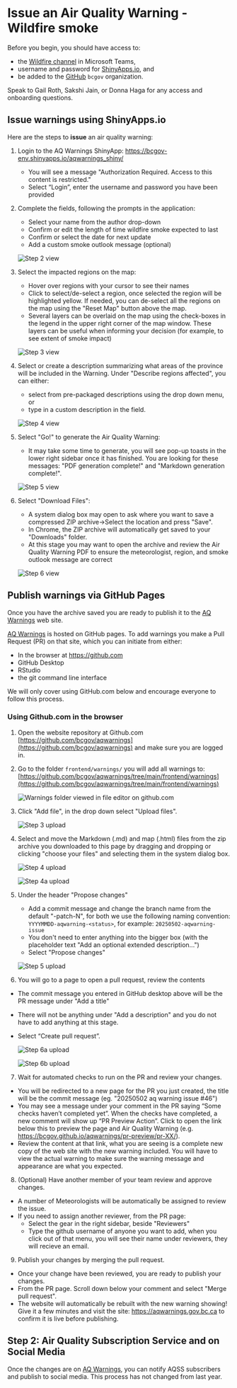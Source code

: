 # Issue an Air Quality Warning - Wildfire smoke

Before you begin, you should have access to: 
- the [Wildfire channel](https://teams.microsoft.com/l/channel/19%3Adbcd68403ff248a5b85d86b3c0f2edfb%40thread.tacv2/Wildfire?groupId=08b39b07-19dc-4340-9e31-ecea7c416570&tenantId=6fdb5200-3d0d-4a8a-b036-d3685e359adc) in Microsoft Teams, 
- username and password for [ShinyApps.io](login.shinyapps.io), and 
- be added to the [GitHub](github.com) `bcgov` organization. 

Speak to Gail Roth, Sakshi Jain, or Donna Haga for any access and onboarding questions.

## Issue warnings using ShinyApps.io

Here are the steps to **issue** an air quality warning: 

1. Login to the AQ Warnings ShinyApp: https://bcgov-env.shinyapps.io/aqwarnings_shiny/ 
    - You will see a message "Authorization Required. Access to this content is restricted."
    - Select “Login”, enter the username and password you have been provided

2. Complete the fields, following the prompts in the application:
    - Select your name from the author drop-down
    - Confirm or edit the length of time wildfire smoke expected to last
    - Confirm or select the date for next update
    - Add a custom smoke outlook message (optional)
      
    ![Step 2 view](images/Step2Final.png)
3. Select the impacted regions on the map:
    - Hover over regions with your cursor to see their names
    - Click to select/de-select a region, once selected the region will be highlighted yellow. If needed, you can de-select all the regions on the map using the "Reset Map" button above the map.
    - Several layers can be overlaid on the map using the check-boxes in the legend in the upper right corner of the map window. These layers can be useful when informing your decision (for example, to see extent of smoke impact)
      
    ![Step 3 view](images/Step3.png)
4. Select or create a description summarizing what areas of the province will be included in the Warning. Under "Describe regions affected", you can either:
    - select from pre-packaged descriptions using the drop down menu, or
    - type in a custom description in the field.
      
    ![Step 4 view](images/Step4.png)
5. Select "Go!" to generate the Air Quality Warning:
    - It may take some time to generate, you will see pop-up toasts in the lower right sidebar once it has finished. You are looking for these messages: "PDF generation complete!" and "Markdown generation complete!".
      
    ![Step 5 view](images/Step5.png)
6. Select "Download Files":
    - A system dialog box may open to ask where you want to save a compressed ZIP archive->Select the location and press "Save".
    - In Chrome, the ZIP archive will automatically get saved to your "Downloads" folder. 
    - At this stage you may want to open the archive and review the Air Quality Warning PDF to ensure the meteorologist, region, and smoke outlook message are correct
      
    ![Step 6 view](images/Step6.png)
## Publish warnings via GitHub Pages

Once you have the archive saved you are ready to publish it to the [AQ Warnings](https://aqwarnings.gov.bc.ca/) web site.

[AQ Warnings](https://aqwarnings.gov.bc.ca/) is hosted on GitHub pages. To add warnings you make a Pull Request (PR) on that site, which you can initiate from either:
- In the browser at https://github.com
- GitHub Desktop 
- RStudio
- the git command line interface

We will only cover using GitHub.com below and encourage everyone to follow this process.

### Using Github.com in the browser

1. Open the website repository at Github.com [https://github.com/bcgov/aqwarnings](https://github.com/bcgov/aqwarnings) and make sure you are logged in.

2. Go to the folder `frontend/warnings/` you will add all warnings to: [https://github.com/bcgov/aqwarnings/tree/main/frontend/warnings](https://github.com/bcgov/aqwarnings/tree/main/frontend/warnings)

   ![Warnings folder viewed in file editor on github.com](images/github-warnings-folder.PNG)

3. Click "Add file", in the drop down select "Upload files".

    ![Step 3 upload](images/github-uploadStep3.PNG)

4. Select and move the Markdown (.md) and map (.html) files from the zip archive you downloaded to this page by dragging and dropping or clicking "choose your files" and selecting them in the system dialog box.

    ![Step 4 upload](images/github-upload-filesStep4A.PNG)

    ![Step 4a upload](images/github-upload-files-messageStep4B.PNG)

5. Under the header "Propose changes" 
    - Add a commit message and change the branch name from the default "<username>-patch-N", for both we use the following naming convention:
      `YYYYMMDD-aqwarning-<status>`, for example: `20250502-aqwarning-issue`
    - You don't need to enter anything into the bigger box (with the placeholder text "Add an optional extended description...")
    - Select "Propose changes"
    
     ![Step 5 upload](images/GHProposeStep5.PNG)

6. You will go to a page to open a pull request, review the contents 
  - The commit message you entered in GitHub desktop above will be the PR message under "Add a title"
  - There will not be anything under "Add a description" and you do not have to add anything at this stage.
  - Select “Create pull request”.

       ![Step 6a upload](images/github-open-PRStep6A.PNG)

     ![Step 6b upload](images/github-open-PR-2Step6B.PNG)
    
7. Wait for automated checks to run on the PR and review your changes.
  - You will be redirected to a new page for the PR you just created, the title will be the commit message (eg. "20250502 aq warning issue #46")
  - You may see a message under your comment in the PR saying “Some checks haven’t completed yet”. When the checks have completed, a new comment will show up “PR Preview Action”. Click to open the link below this to preview the page and Air Quality Warning (e.g. https://bcgov.github.io/aqwarnings/pr-preview/pr-XX/).
  - Review the content at that link, what you are seeing is a complete new copy of the web site with the new warning included. You will have to view the actual warning to make sure the warning message and appearance are what you expected.

8. (Optional) Have another member of your team review and approve changes.
  - A number of Meteorologists will be automatically be assigned to review the issue.
  - If you need to assign another reviewer, from the PR page:
    - Select the gear in the right sidebar, beside "Reviewers"
    - Type the github username of anyone you want to add, when you click out of that menu, you will see their name under reviewers, they will recieve an email.

9. Publish your changes by merging the pull request.
  - Once your change have been reviewed, you are ready to publish your changes.
  - From the PR page. Scroll down below your comment and select "Merge pull request". 
  - The website will automatically be rebuilt with the new warning showing! Give it a few minutes and visit the site: https://aqwarnings.gov.bc.ca to confirm it is live before publishing.
  

## Step 2: Air Quality Subscription Service and on Social Media

Once the changes are on [AQ Warnings](https://aqwarnings.gov.bc.ca/), you can notify AQSS subscribers and publish to social media. This process has not changed from last year.
